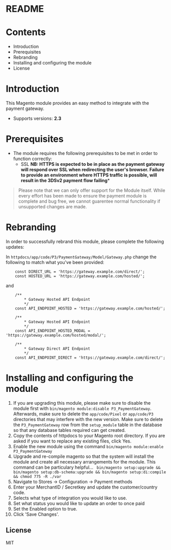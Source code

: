 # README

# Contents

- Introduction
- Prerequisites
- Rebranding
- Installing and configuring the module
- License

# Introduction

This Magento module provides an easy method to integrate with the payment gateway.
 - Supports versions: **2.3**

# Prerequisites

- The module requires the following prerequisites to be met in order to function correctly:
    - SSL **NB: HTTPS is expected to be in place as the payment gateway will respond over SSL when redirecting the user's browser. Failure to provide an environment where HTTPS traffic is possible, will result in the 3DSv2 payment flow failing***

> Please note that we can only offer support for the Module itself. While every effort has been made to ensure the payment module is complete and bug free, we cannot guarentee normal functionality if unsupported changes are made.

# Rebranding

In order to successfully rebrand this module, please complete the following updates:

In `httpdocs/app/code/P3/PaymentGateway/Model/Gateway.php` change the following to match what you've been provided:

```
	const DIRECT_URL = 'https://gateway.example.com/direct/';
	const HOSTED_URL = 'https://gateway.example.com/hosted/';
```

and

```
	/**
		* Gateway Hosted API Endpoint
		*/
	const API_ENDPOINT_HOSTED = 'https://gateway.example.com/hosted/';

	/**
		* Gateway Hosted API Endpoint
		*/
	const API_ENDPOINT_HOSTED_MODAL = 'https://gateway.example.com/hosted/modal/';

	/**
		* Gateway Direct API Endpoint
		*/
	const API_ENDPOINT_DIRECT = 'https://gateway.example.com/direct/';
```


# Installing and configuring the module

1. If you are upgrading this module, please make sure to disable the module first with `bin/magento module:disable P3_PaymentGateway`. Afterwards, make sure to delete the `app/code/Pixel` or `app/code/P3` directories that may interfere with the new version. Make sure to delete the `P3_PaymentGateway` row from the `setup_module` table in the database so that any database tables required can get created.
2. Copy the contents of httpdocs to your Magento root directory. If you are asked if you want to replace any existing files, click Yes.
3. Enable the new module using the command `bin/magento module:enable P3_PaymentGateway`
4. Upgrade and re-compile magento so that the system will install the module and create all necessary arrangements for the module. This command can be particulary helpful... ```
bin/magento setup:upgrade && bin/magento setup:db-schema:upgrade && bin/magento setup:di:compile && chmod 775 -R ./var```
5. Navigate to Stores -> Configuration -> Payment methods
6. Enter your MerchantID / Secretkey and update the customer/country code.
7. Selects what type of integration you would like to use.
8. Set what status you would like to update an order to once paid
9. Set the Enabled option to true.
10. Click 'Save Changes'.

License
----
MIT